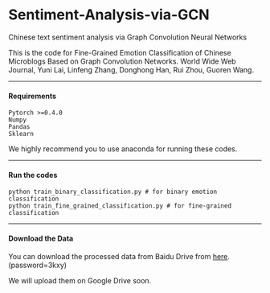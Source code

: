 # Sentiment-Analysis-via-GCN

Chinese text sentiment analysis via Graph Convolution Neural Networks

This is the code for Fine-Grained Emotion Classification of Chinese Microblogs Based on Graph Convolution Networks. World Wide Web Journal, Yuni Lai, Linfeng Zhang, Donghong Han, Rui Zhou, Guoren Wang.

----------------------------------------------

#### Requirements

```
Pytorch >=0.4.0
Numpy
Pandas
Sklearn
```

We highly recommend you to use anaconda for running these codes.

------------------------------------------

#### Run the codes

```
python train_binary_classification.py # for binary emotion classification
python train_fine_grained_classification.py # for fine-grained classification
```

---------------------------

#### Download the Data

You can download the processed data from Baidu Drive from [here](https://pan.baidu.com/s/14q9M9Opg8-v50QPqqUFYyQ). (password=3kxy)

We will upload them on Google Drive soon.
